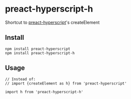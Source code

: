 # preact-hyperscript-h

Shortcut to [preact-hyperscript]'s createElement

[preact-hyperscript]: https://github.com/queckezz/preact-hyperscript

## Install

```
npm install preact-hyperscript
npm install preact-hyperscript-h
```

## Usage

```
// Instead of:
// import {createElement as h} from 'preact-hyperscript'

import h from 'preact-hyperscript-h'

```

